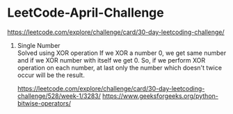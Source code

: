 # LeetCode-April-Challenge
https://leetcode.com/explore/challenge/card/30-day-leetcoding-challenge/

1. Single Number <br/>
   Solved using XOR operation
   If we XOR a number 0, we get same number and if we XOR number with itself we get 0. So, if we perform XOR operation on each number, at last only the number which  doesn't twice occur will be the result.
   
   https://leetcode.com/explore/challenge/card/30-day-leetcoding-challenge/528/week-1/3283/
   https://www.geeksforgeeks.org/python-bitwise-operators/
   
   
